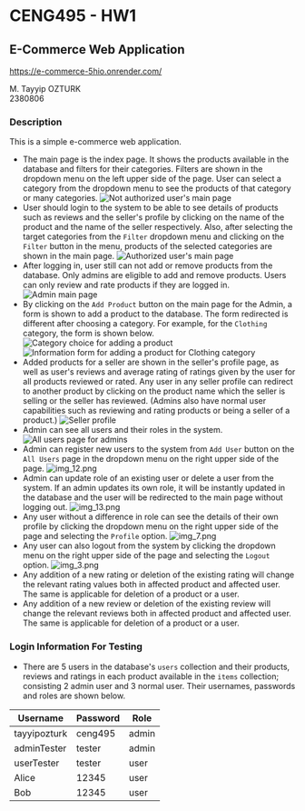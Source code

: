# CENG495 - HW1

## E-Commerce Web Application
https://e-commerce-5hio.onrender.com/

M. Tayyip OZTURK<br>
2380806

### Description

This is a simple e-commerce web application.
- The main page is the index page. It shows the products available in the database and filters for their categories. Filters are shown in the dropdown menu on the left upper side of the page. User can select a category from the dropdown menu to see the products of that category or many categories.
![Not authorized user's main page](img/img.png)
- User should login to the system to be able to see details of products such as reviews and the seller's profile by clicking on the name of the product and the name of the seller respectively. Also, after selecting the target categories from the `Filter` dropdown menu and clicking on the `Filter` button in the menu, products of the selected categories are shown in the main page.
![Authorized user's main page](img/img_8.png)
- After logging in, user still can not add or remove products from the database. Only admins are eligible to add and remove products. Users can only review and rate products if they are logged in.
![Admin main page ](img/img_2.png)
- By clicking on the `Add Product` button on the main page for the Admin, a form is shown to add a product to the database. The form redirected is different after choosing a category. For example, for the `Clothing` category, the form is shown below.
![Category choice for adding a product](img/img_9.png)
![Information form for adding a product for Clothing category](img/img_10.png)
- Added products for a seller are shown in the seller's profile page, as well as user's reviews and average rating of ratings given by the user for all products reviewed or rated. Any user in any seller profile can redirect to another product by clicking on the product name which the seller is selling or the seller has reviewed. (Admins also have normal user capabilities such as reviewing and rating products or being a seller of a product.)
![Seller profile](img/img_4.png)
- Admin can see all users and their roles in the system.
![All users page for admins](img/img_5.png)
- Admin can register new users to the system from `Add User` button on the `All Users` page in the dropdown menu on the right upper side of the page.
![img_12.png](img/img_12.png)
- Admin can update role of an existing user or delete a user from the system. If an admin updates its own role, it will be instantly updated in the database and the user will be redirected to the main page without logging out.
![img_13.png](img/img_13.png)
- Any user without a difference in role can see the details of their own profile by clicking the dropdown menu on the right upper side of the page and selecting the `Profile` option.
![img_7.png](img/img_7.png)
- Any user can also logout from the system by clicking the dropdown menu on the right upper side of the page and selecting the `Logout` option.
![img_3.png](img/img_3.png)
- Any addition of a new rating or deletion of the existing rating will change the relevant rating values both in affected product and affected user. The same is applicable for deletion of a product or a user.
- Any addition of a new review or deletion of the existing review will change the relevant reviews both in affected product and affected user. The same is applicable for deletion of a product or a user.

### Login Information For Testing
- There are 5 users in the database's `users` collection and their products, reviews and ratings in each product available in the `items` collection; consisting 2 admin user and 3 normal user. Their usernames, passwords and roles are shown below.

| Username     | Password | Role |
|--------------|----------| --- |
| tayyipozturk | ceng495  | admin |
| adminTester  | tester   | admin |
| userTester   | tester   | user |
| Alice        | 12345    | user |
| Bob          | 12345    | user |